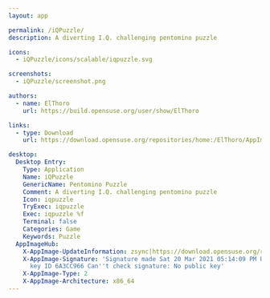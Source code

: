 ```yaml
---
layout: app

permalink: /iQPuzzle/
description: A diverting I.Q. challenging pentomino puzzle

icons:
  - iQPuzzle/icons/scalable/iqpuzzle.svg

screenshots:
  - iQPuzzle/screenshot.png

authors:
  - name: ElThoro
    url: https://build.opensuse.org/user/show/ElThoro

links:
  - type: Download
    url: https://download.opensuse.org/repositories/home:/ElThoro/AppImage/iQPuzzle-latest-x86_64.AppImage.mirrorlist

desktop:
  Desktop Entry:
    Type: Application
    Name: iQPuzzle
    GenericName: Pentomino Puzzle
    Comment: A diverting I.Q. challenging pentomino puzzle
    Icon: iqpuzzle
    TryExec: iqpuzzle
    Exec: iqpuzzle %f
    Terminal: false
    Categories: Game
    Keywords: Puzzle
  AppImageHub:
    X-AppImage-UpdateInformation: zsync|https://download.opensuse.org/repositories/home:/ElThoro/AppImage/iQPuzzle-latest-x86_64.AppImage.zsync
    X-AppImage-Signature: 'Signature made Sat 20 Mar 2021 05:14:09 PM UTC using RSA
      key ID 6A3CC966 Can''t check signature: No public key'
    X-AppImage-Type: 2
    X-AppImage-Architecture: x86_64
---
```

